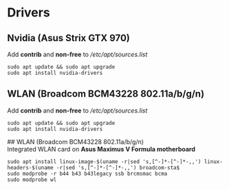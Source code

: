 # Drivers

## Nvidia (Asus Strix GTX 970)
Add **contrib** and **non-free** to */etc/apt/sources.list*

```
sudo apt update && sudo apt upgrade
sudo apt install nvidia-drivers
```

## WLAN (Broadcom BCM43228 802.11a/b/g/n)
Add **contrib** and **non-free** to */etc/apt/sources.list*

```
sudo apt update && sudo apt upgrade
sudo apt install nvidia-drivers
```

## WLAN (Broadcom BCM43228 802.11a/b/g/n)  
Integrated WLAN card on **Asus Maximus V Formula motherboard**

```
sudo apt install linux-image-$(uname -r|sed 's,[^-]*-[^-]*-,,') linux-headers-$(uname -r|sed 's,[^-]*-[^-]*-,,') broadcom-sta$
sudo modprobe -r b44 b43 b43legacy ssb brcmsmac bcma
sudo modprobe wl
```
